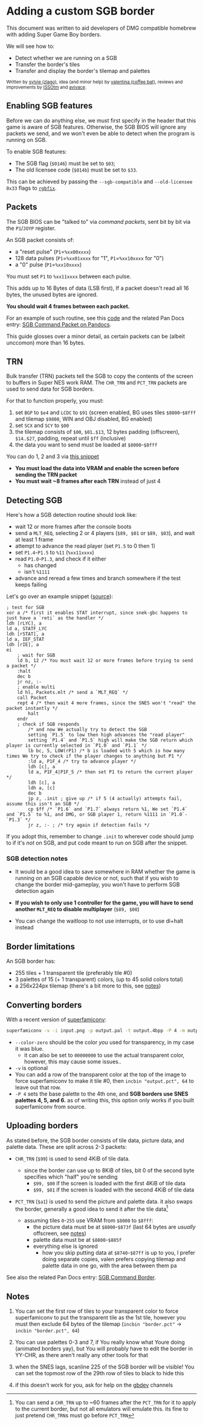 # Adding a custom SGB border

This document was written to aid developers of DMG compatible homebrew with adding Super Game Boy borders.

We will see how to:

- Detect whether we are running on a SGB
- Transfer the border's tiles
- Transfer and display the border's tilemap and palettes

<small>

Written by [sylvie (zlago)](https://zlago.github.io/me/), idea (and minor help) by [valentina (coffee bat)](https://coffeebat.neocities.org/), reviews and improvements by [ISSOtm](https://eldred.fr) and [avivace](https://github.com/avivace).

</small>

## Enabling SGB features

Before we can do anything else, we must first specify in the header that this game is aware of SGB features.
Otherwise, the SGB BIOS will ignore any packets we send, and we won't even be able to detect when the program is running on SGB.

To enable SGB features:

- The SGB flag (`$0146`) must be set to `$03`;
- The old licensee code (`$014b`) must be set to `$33`.

This can be achieved by passing the `--sgb-compatible` and `--old-licensee 0x33` flags to [`rgbfix`](https://rgbds.gbdev.io/docs/rgbgfx.1).

## Packets

The SGB BIOS can be "talked to" via *command packets*, sent bit by bit via the `P1`/`JOYP` register.

An SGB packet consists of:

- a "reset pulse" (`P1`=`%xx00xxxx`)
- 128 data pulses (`P1`=`%xx01xxxx` for "1", `P1`=`%xx10xxxx` for "0")
- a "0" pulse (`P1`=`%xx10xxxx`)

You must set `P1` to `%xx11xxxx` between each pulse.

This adds up to 16 Bytes of data (LSB first), If a packet doesn't read all 16 bytes, the unused bytes are ignored.

**You should wait 4 frames between each packet.**

For an example of such routine, see this [code](https://github.com/zlago/violence-gbc/blob/11cfdb6ee8a35e042fa9712484d814e0961cea7c/src/sub.sm83#L413-L463) and the related Pan Docs entry: [SGB Command Packet on Pandocs](https://gbdev.io/pandocs/SGB_Command_Packet.html).

This guide glosses over a minor detail, as certain packets can be (albeit unccomon) more than 16 bytes.

## TRN

Bulk transfer (TRN) packets tell the SGB to copy the contents of the screen to buffers in Super NES work RAM. The `CHR_TRN` and `PCT_TRN` packets are used to send data for SGB borders.

For that to function properly, you must:

1. set `BGP` to `$e4` and `LCDC` to `$91` (screen enabled, BG uses tiles `$8000`-`$8fff` and tilemap `$9800`, WIN and OBJ disabled, BG enabled)
2. set `SCX` and `SCY` to `$00`
3. the tilemap consists of `$00`, `$01`..`$13`, 12 bytes padding (offscreen), `$14`..`$27`, padding, repeat until `$ff` (inclusive)
4. the data you want to send must be loaded at `$8000`-`$8fff`

You can do 1, 2 and 3 via [this snippet](https://github.com/zlago/snek-gbc/blob/baef0369f57d2b0d58316cb1c28c6cc22475a6c9/code/init.sm83#L208-L230)

- **You must load the data into VRAM and enable the screen before sending the TRN packet**
- **You must wait ~8 frames after each TRN** instead of just 4

## Detecting SGB

Here's how a SGB detection routine should look like:

- wait 12 or more frames after the console boots
- send a `MLT_REQ`, selecting 2 or 4 players (`$89, $01` or `$89, $03`), and wait at least 1 frame
- attempt to advance the read player (set `P1.5` to 0 then 1)
- set `P1.4`-`P1.5` to `%11` (`%xx11xxxx`)
- read `P1.0`-`P1.3`, and check if it either
	* has changed
	* isn't `%1111`
- advance and reread a few times and branch somewhere if the test keeps failing

Let's go over an example snippet ([source](https://github.com/zlago/snek-gbc/blob/baef0369f57d2b0d58316cb1c28c6cc22475a6c9/code/init.sm83#L167-L196)):

```sm83asm
; test for SGB
xor a /* first it enables STAT interrupt, since snek-gbc happens to just have a `reti` as the handler */
ldh [rLYC], a
ld a, STATF_LYC
ldh [rSTAT], a
ld a, IEF_STAT
ldh [rIE], a
ei
	; wait for SGB
	ld b, 12 /* You must wait 12 or more frames before trying to send a packet */
	:halt
	dec b
	jr nz, :-
	; enable multi
	ld hl, Packets.mlt /* send a `MLT_REQ` */
	call Packet
	rept 4 /* then wait 4 more frames, since the SNES won't "read" the packet instantly */
		halt
	endr
	; check if SGB responds
		/* and now We actually try to detect the SGB
		setting `P1.5` to low then high advances the "read player"
		setting `P1.4` and `P1.5` high will make the SGB return which player is currently selected in `P1.0` and `P1.1` */
		lb bc, 5, LOW(rP1) /* b is loaded with 5 which is how many times We try to check if the player changes to anything but P1 */
		:ld a, P1F_4 /* try to advance player */
		ldh [c], a
		ld a, P1F_4|P1F_5 /* then set P1 to return the current player */
		ldh [c], a
		ldh a, [c]
		dec b
		jp z, .init ; give up /* if 5 (4 actually) attempts fail, assume this isn't an SGB */
		cp $ff /* `P1.6` and `P1.7` always return %1, We set `P1.4` and `P1.5` to %1, and DMG, or SGB player 1, return %1111 in `P1.0`-`P1.3` */
		jr z, :- ; /* try again if detection fails */
```

If you adopt this, remember to change `.init` to wherever code should jump to if it's _not_ on SGB, and put code meant to run on SGB after the snippet.

### SGB detection notes

- It would be a good idea to save somewhere in RAM whether the game is running on an SGB capable device or not, such that if you wish to change the border mid-gameplay, you won't have to perform SGB detection again

- **If you wish to only use 1 controller for the game, you will have to send another `MLT_REQ` to disable multiplayer** (`$89, $00`)

- You can change the waitloop to not use interrupts, or to use di+halt instead

## Border limitations

An SGB border has:

- 255 tiles + 1 transparent tile (preferably tile #0)
- 3 palettes of 15 (+ 1 transparent) colors, (up to 45 solid colors total)
- a 256x224px tilemap (there's a bit more to this, see [notes](#notes))

## Converting borders

With a recent version of [superfamiconv](https://github.com/Optiroc/SuperFamiconv):

```sh
superfamiconv -v -i input.png -p output.pal -t output.4bpp -P 4 -m output.pct -M snes --color-zero 0000ff -B 4
```

- `--color-zero` should be the color _you_ used for transparency, in my case it was blue.
	* it can also be set to `00000000` to use the actual transparent color, however, this may cause some issues..
- `-v` is optional
- You can add a row of the transparent color at the top of the image to force superfamiconv to make it tile #0, then `incbin "output.pct", 64` to leave out that row.
- `-P 4` sets the base palette to the 4th one, and **SGB borders use SNES palettes 4, 5, and 6.** as of writing this, this option only works if you built superfamiconv from source.

## Uploading borders

As stated before, the SGB border consists of tile data, picture data, and palette data. These are split across 2-3 packets:

- `CHR_TRN` (`$99`) is used to send 4KiB of tile data.

	* since the border can use up to 8KiB of tiles, bit 0 of the second byte specifies which "half" you're sending
		- `$99, $00` if the screen is loaded with the first 4KiB of tile data
		- `$99, $01` if the screen is loaded with the second 4KiB of tile data

- `PCT_TRN` (`$a1`) is used to send the picture and palette data. it also swaps the border, generally a good idea to send it after the tile data[^1]

	* assuming tiles `0`-`255` use VRAM from `$8000` to `$8fff`:
		- the picture data must be at `$8000`-`$873f` (last 64 bytes are _usually_ offscreen, see [notes](#notes))
		- palette data must be at `$8800`-`$885f`
		- everything else is ignored
			* how you skip putting data at `$8740`-`$87ff` is up to you, I prefer doing separate copies, valen prefers copying tilemap and palette data in one go, with the area between them pa

See also the related Pan Docs entry: [SGB Command Border](https://gbdev.io/pandocs/SGB_Command_Border.html).

[^1]: You can send a `CHR_TRN` up to \~60 frames after the `PCT_TRN` for it to apply to the current border, but not all emulators will emulate this. its fine to just pretend `CHR_TRN`s must go before `PCT_TRN`

## Notes

1. You can set the first row of tiles to your transparent color to force superfamiconv to put the transparent tile as the 1st tile, however you must then exclude 64 bytes of the tilemap (`incbin "border.pct"` -> `incbin "border.pct", 64`)

2. You can use palettes 0-3 and 7, if You really know what Youre doing (animated borders yay), but You will probably have to edit the border in YY-CHR, as there aren't really any other tools for that

3. when the SNES lags, scanline 225 of the SGB border will be visible! You can set the topmost row of the 29th row of tiles to black to hide this

4. if this doesn't work for you, ask for help on the [gbdev](https://gbdev.io/chat.html) channels
